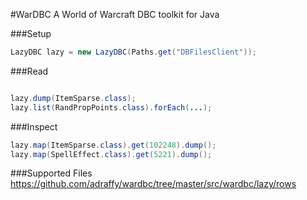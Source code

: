 #WarDBC
A World of Warcraft DBC toolkit for Java

###Setup
```java
LazyDBC lazy = new LazyDBC(Paths.get("DBFilesClient"));
```

###Read
```java

lazy.dump(ItemSparse.class);
lazy.list(RandPropPoints.class).forEach(...);
```

###Inspect
```java
lazy.map(ItemSparse.class).get(102248).dump();
lazy.map(SpellEffect.class).get(5221).dump();
```

###Supported Files
https://github.com/adraffy/wardbc/tree/master/src/wardbc/lazy/rows
